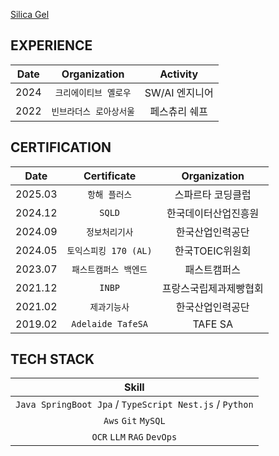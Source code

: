 [Silica Gel](https://www.youtube.com/watch?v=23sM_7PtNvY)

## EXPERIENCE

|Date|Organization|Activity|
|:---:|:---:|:---:|
|2024|`크리에이티브 옐로우`|SW/AI 엔지니어|
|2022|`빈브라더스 로아상서울`|페스츄리 쉐프|

## CERTIFICATION
|Date|Certificate|Organization|
|:---:|:---:|:---:|
|2025.03|`항해 플러스`|스파르타 코딩클럽|
|2024.12|`SQLD`|한국데이터산업진흥원|
|2024.09|`정보처리기사`|한국산업인력공단|
|2024.05|`토익스피킹 170 (AL)`|한국TOEIC위원회|
|2023.07|`패스트캠퍼스 백엔드`|패스트캠퍼스|
|2021.12|`INBP`|프랑스국립제과제빵협회|
|2021.02|`제과기능사`|한국산업인력공단|
|2019.02|`Adelaide TafeSA`|TAFE SA|

## TECH STACK
|Skill|
|:---:|
|`Java SpringBoot Jpa` / `TypeScript Nest.js` / `Python`|
|`Aws` `Git` `MySQL` |
|`OCR` `LLM` `RAG` `DevOps`|
